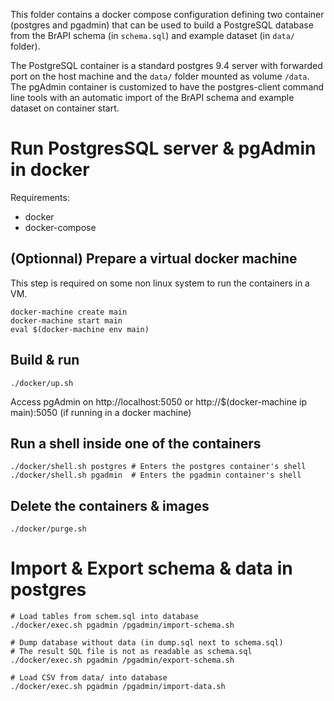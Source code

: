 
This folder contains a docker compose configuration defining two container (postgres and pgadmin) that can be used to build a PostgreSQL database from the BrAPI schema (in `schema.sql`) and example dataset (in `data/` folder).

The PostgreSQL container is a standard postgres 9.4 server with forwarded port on the host machine and the `data/` folder mounted as volume `/data`.
The pgAdmin container is customized to have the postgres-client command line tools with an automatic import of the BrAPI schema and example dataset on container start.

# Run PostgresSQL server & pgAdmin in docker

Requirements:
- docker
- docker-compose

## (Optionnal) Prepare a virtual docker machine

This step is required on some non linux system to run the containers in a VM.

```
docker-machine create main
docker-machine start main
eval $(docker-machine env main)
```

## Build & run

```
./docker/up.sh
```

Access pgAdmin on http://localhost:5050 or http://$(docker-machine ip main):5050 (if running in a docker machine)

## Run a shell inside one of the containers

```
./docker/shell.sh postgres # Enters the postgres container's shell
./docker/shell.sh pgadmin  # Enters the pgadmin container's shell
```

## Delete the containers & images

```
./docker/purge.sh
```

# Import & Export schema & data in postgres

```
# Load tables from schem.sql into database
./docker/exec.sh pgadmin /pgadmin/import-schema.sh

# Dump database without data (in dump.sql next to schema.sql)
# The result SQL file is not as readable as schema.sql
./docker/exec.sh pgadmin /pgadmin/export-schema.sh

# Load CSV from data/ into database
./docker/exec.sh pgadmin /pgadmin/import-data.sh
```
